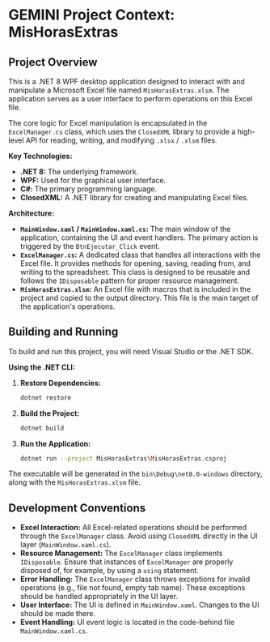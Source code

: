 # GEMINI Project Context: MisHorasExtras

## Project Overview

This is a .NET 8 WPF desktop application designed to interact with and manipulate a Microsoft Excel file named `MisHorasExtras.xlsm`. The application serves as a user interface to perform operations on this Excel file.

The core logic for Excel manipulation is encapsulated in the `ExcelManager.cs` class, which uses the `ClosedXML` library to provide a high-level API for reading, writing, and modifying `.xlsx` / `.xlsm` files.

**Key Technologies:**
*   **.NET 8:** The underlying framework.
*   **WPF:** Used for the graphical user interface.
*   **C#:** The primary programming language.
*   **ClosedXML:** A .NET library for creating and manipulating Excel files.

**Architecture:**
*   **`MainWindow.xaml` / `MainWindow.xaml.cs`:** The main window of the application, containing the UI and event handlers. The primary action is triggered by the `BtnEjecutar_Click` event.
*   **`ExcelManager.cs`:** A dedicated class that handles all interactions with the Excel file. It provides methods for opening, saving, reading from, and writing to the spreadsheet. This class is designed to be reusable and follows the `IDisposable` pattern for proper resource management.
*   **`MisHorasExtras.xlsm`:** An Excel file with macros that is included in the project and copied to the output directory. This file is the main target of the application's operations.

## Building and Running

To build and run this project, you will need Visual Studio or the .NET SDK.

**Using the .NET CLI:**

1.  **Restore Dependencies:**
    ```bash
    dotnet restore
    ```

2.  **Build the Project:**
    ```bash
    dotnet build
    ```

3.  **Run the Application:**
    ```bash
    dotnet run --project MisHorasExtras\MisHorasExtras.csproj
    ```

The executable will be generated in the `bin\Debug\net8.0-windows` directory, along with the `MisHorasExtras.xlsm` file.

## Development Conventions

*   **Excel Interaction:** All Excel-related operations should be performed through the `ExcelManager` class. Avoid using `ClosedXML` directly in the UI layer (`MainWindow.xaml.cs`).
*   **Resource Management:** The `ExcelManager` class implements `IDisposable`. Ensure that instances of `ExcelManager` are properly disposed of, for example, by using a `using` statement.
*   **Error Handling:** The `ExcelManager` class throws exceptions for invalid operations (e.g., file not found, empty tab name). These exceptions should be handled appropriately in the UI layer.
*   **User Interface:** The UI is defined in `MainWindow.xaml`. Changes to the UI should be made there.
*   **Event Handling:** UI event logic is located in the code-behind file `MainWindow.xaml.cs`.
